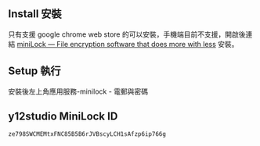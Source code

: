 ## Install 安裝

只有支援 google chrome web store 的可以安裝，手機端目前不支援，開啟後連結 [miniLock — File encryption software that does more with less](https://minilock.io/) 安裝。

## Setup 執行

安裝後左上角應用服務-minilock - 電郵與密碼

## y12studio MiniLock ID

```
ze798SWCMEMtxFNC85B5B6rJVBscyLCH1sAfzp6ip766g
```
